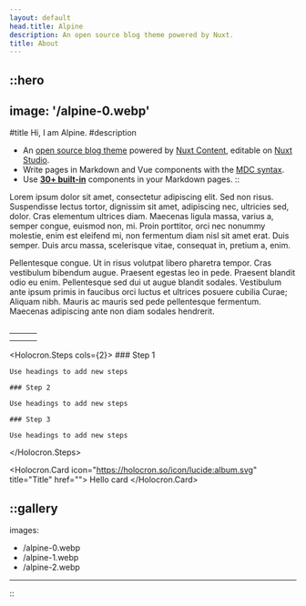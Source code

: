 ```yaml
---
layout: default
head.title: Alpine
description: An open source blog theme powered by Nuxt.
title: About
---
```


## ::hero

## image: '/alpine-0.webp'

#title
Hi, I am Alpine.
#description

- An [open source blog theme](https://github.com/nuxt-themes/alpine) powered by [Nuxt Content](https://content.nuxtjs.org), editable on [Nuxt Studio](https://studio.nuxt.com).
- Write pages in Markdown and Vue components with the [MDC syntax](https://content.nuxtjs.org/guide/writing/mdc).
- Use [**30+ built-in**](https://elements.nuxt.space) components in your Markdown pages.
  ::

Lorem ipsum dolor sit amet, consectetur adipiscing elit. Sed non risus. Suspendisse lectus tortor, dignissim sit amet, adipiscing nec, ultricies sed, dolor. Cras elementum ultrices diam. Maecenas ligula massa, varius a, semper congue, euismod non, mi. Proin porttitor, orci nec nonummy molestie, enim est eleifend mi, non fermentum diam nisl sit amet erat. Duis semper. Duis arcu massa, scelerisque vitae, consequat in, pretium a, enim.

Pellentesque congue. Ut in risus volutpat libero pharetra tempor. Cras vestibulum bibendum augue. Praesent egestas leo in pede. Praesent blandit odio eu enim. Pellentesque sed dui ut augue blandit sodales. Vestibulum ante ipsum primis in faucibus orci luctus et ultrices posuere cubilia Curae; Aliquam nibh. Mauris ac mauris sed pede pellentesque fermentum. Maecenas adipiscing ante non diam sodales hendrerit.

```
```

|     |     |     |
| --- | --- | --- |
|     |     |     |
|     |     |     |

<Holocron.Steps cols={2}>
    ### Step 1

    Use headings to add new steps

    ### Step 2

    Use headings to add new steps

    ### Step 3

    Use headings to add new steps
</Holocron.Steps>


<Holocron.Card icon="https://holocron.so/icon/lucide:album.svg" title="Title" href="">
    Hello card
</Holocron.Card>

## ::gallery

images:

- /alpine-0.webp
- /alpine-1.webp
- /alpine-2.webp

---

::